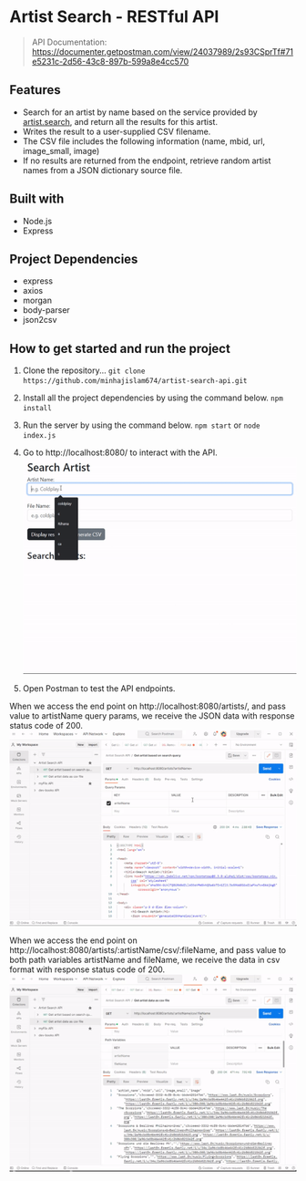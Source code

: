 # Artist Search - RESTful API

> API Documentation: https://documenter.getpostman.com/view/24037989/2s93CSprTf#71e5231c-2d56-43c8-897b-599a8e4cc570

## Features

- Search for an artist by name based on the service provided by [artist.search](https://www.last.fm/api/show/artist.search), and return all the
  results for this artist.
- Writes the result to a user-supplied CSV filename.
- The CSV file includes the following information (name, mbid, url, image_small,
  image)
- If no results are returned from the endpoint, retrieve random artist names from a JSON dictionary source file.

## Built with

- Node.js
- Express

## Project Dependencies

- express
- axios
- morgan
- body-parser
- json2csv

## How to get started and run the project

1.  Clone the repository...
    `git clone https://github.com/minhajislam674/artist-search-api.git`
2.  Install all the project dependencies by using the command below.
    `npm install`
3.  Run the server by using the command below.
    `npm start` or `node index.js`

4.  Go to http://localhost:8080/ to interact with the API.
    ![](demo/artist-search-client.gif)

5.  Open Postman to test the API endpoints.

When we access the end point on http://localhost:8080/artists/, and pass value to artistName query params, we receive the JSON data with response status code of 200.
  ![](demo/artist-search-postman-1.gif)

When we access the end point on http://localhost:8080/artists/:artistName/csv/:fileName, and pass value to both path variables artistName and fileName, we receive the data in csv format with response status code of 200.
  ![](demo/artist-search-postman-2.gif)
